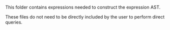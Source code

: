 This folder contains expressions needed to construct the expression AST.

These files do not need to be directly included by the user to perform direct queries.
